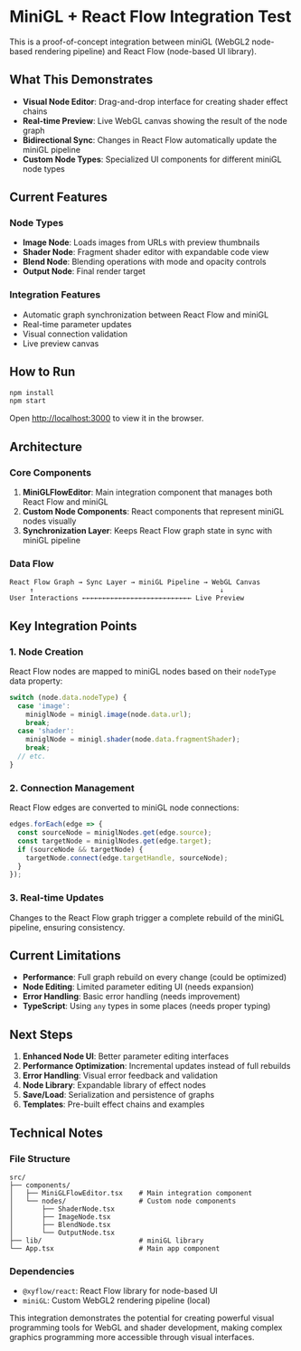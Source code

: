 # MiniGL + React Flow Integration Test

This is a proof-of-concept integration between miniGL (WebGL2 node-based rendering pipeline) and React Flow (node-based UI library).

## What This Demonstrates

- **Visual Node Editor**: Drag-and-drop interface for creating shader effect chains
- **Real-time Preview**: Live WebGL canvas showing the result of the node graph
- **Bidirectional Sync**: Changes in React Flow automatically update the miniGL pipeline
- **Custom Node Types**: Specialized UI components for different miniGL node types

## Current Features

### Node Types
- **Image Node**: Loads images from URLs with preview thumbnails
- **Shader Node**: Fragment shader editor with expandable code view
- **Blend Node**: Blending operations with mode and opacity controls
- **Output Node**: Final render target

### Integration Features
- Automatic graph synchronization between React Flow and miniGL
- Real-time parameter updates
- Visual connection validation
- Live preview canvas

## How to Run

```bash
npm install
npm start
```

Open [http://localhost:3000](http://localhost:3000) to view it in the browser.

## Architecture

### Core Components

1. **MiniGLFlowEditor**: Main integration component that manages both React Flow and miniGL
2. **Custom Node Components**: React components that represent miniGL nodes visually
3. **Synchronization Layer**: Keeps React Flow graph state in sync with miniGL pipeline

### Data Flow

```
React Flow Graph → Sync Layer → miniGL Pipeline → WebGL Canvas
     ↑                                              ↓
User Interactions ←←←←←←←←←←←←←←←←←←←←←←←←←←← Live Preview
```

## Key Integration Points

### 1. Node Creation
React Flow nodes are mapped to miniGL nodes based on their `nodeType` data property:

```typescript
switch (node.data.nodeType) {
  case 'image':
    miniglNode = minigl.image(node.data.url);
    break;
  case 'shader':
    miniglNode = minigl.shader(node.data.fragmentShader);
    break;
  // etc.
}
```

### 2. Connection Management
React Flow edges are converted to miniGL node connections:

```typescript
edges.forEach(edge => {
  const sourceNode = miniglNodes.get(edge.source);
  const targetNode = miniglNodes.get(edge.target);
  if (sourceNode && targetNode) {
    targetNode.connect(edge.targetHandle, sourceNode);
  }
});
```

### 3. Real-time Updates
Changes to the React Flow graph trigger a complete rebuild of the miniGL pipeline, ensuring consistency.

## Current Limitations

- **Performance**: Full graph rebuild on every change (could be optimized)
- **Node Editing**: Limited parameter editing UI (needs expansion)
- **Error Handling**: Basic error handling (needs improvement)
- **TypeScript**: Using `any` types in some places (needs proper typing)

## Next Steps

1. **Enhanced Node UI**: Better parameter editing interfaces
2. **Performance Optimization**: Incremental updates instead of full rebuilds
3. **Error Handling**: Visual error feedback and validation
4. **Node Library**: Expandable library of effect nodes
5. **Save/Load**: Serialization and persistence of graphs
6. **Templates**: Pre-built effect chains and examples

## Technical Notes

### File Structure
```
src/
├── components/
│   ├── MiniGLFlowEditor.tsx    # Main integration component
│   └── nodes/                  # Custom node components
│       ├── ShaderNode.tsx
│       ├── ImageNode.tsx
│       ├── BlendNode.tsx
│       └── OutputNode.tsx
├── lib/                        # miniGL library
└── App.tsx                     # Main app component
```

### Dependencies
- `@xyflow/react`: React Flow library for node-based UI
- `miniGL`: Custom WebGL2 rendering pipeline (local)

This integration demonstrates the potential for creating powerful visual programming tools for WebGL and shader development, making complex graphics programming more accessible through visual interfaces. 